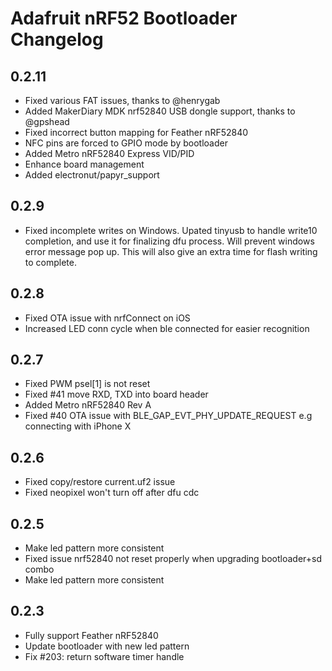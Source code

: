 # Adafruit nRF52 Bootloader Changelog

## 0.2.11

- Fixed various FAT issues, thanks to @henrygab
- Added MakerDiary MDK nrf52840 USB dongle support, thanks to @gpshead
- Fixed incorrect button mapping for Feather nRF52840
- NFC pins are forced to GPIO mode by bootloader
- Added Metro nRF52840 Express VID/PID
- Enhance board management
- Added electronut/papyr_support 

## 0.2.9

- Fixed incomplete writes on Windows. Upated tinyusb to handle write10 completion, and use it for finalizing dfu process. Will prevent windows error message pop up. This will also give an extra time for flash writing to complete.

## 0.2.8

- Fixed OTA issue with nrfConnect on iOS
- Increased LED conn cycle when ble connected for easier recognition

## 0.2.7

- Fixed PWM psel[1] is not reset
- Fixed #41 move RXD, TXD into board header
- Added Metro nRF52840 Rev A
- Fixed #40 OTA issue with BLE_GAP_EVT_PHY_UPDATE_REQUEST e.g connecting with iPhone X  

## 0.2.6

- Fixed copy/restore current.uf2 issue
- Fixed neopixel won't turn off after dfu cdc

## 0.2.5

- Make led pattern more consistent
- Fixed issue nrf52840 not reset properly when upgrading bootloader+sd combo
- Make led pattern more consistent

## 0.2.3

- Fully support Feather nRF52840
- Update bootloader with new led pattern
- Fix #203: return software timer handle

